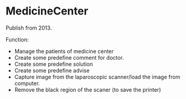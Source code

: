 MedicineCenter
==============

Publish from 2013.

Function:
- Manage the patients of medicine center
- Create some predefine comment for doctor.
- Create some predefine solution
- Create some predefine advise
- Capture image from the laparoscopic scanner/load the image from computer.
- Remove the black region of the scaner (to save the printer)
